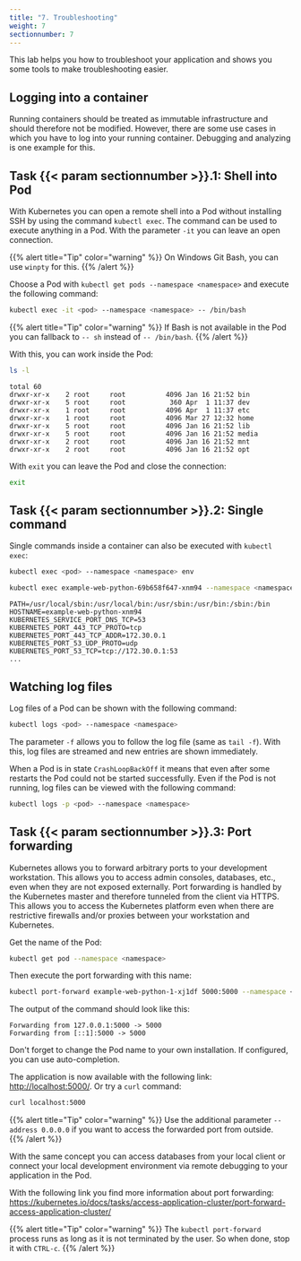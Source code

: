 ```yaml
---
title: "7. Troubleshooting"
weight: 7
sectionnumber: 7
---
```


This lab helps you how to troubleshoot your application and shows you some tools to make troubleshooting easier.


## Logging into a container

Running containers should be treated as immutable infrastructure and should therefore not be modified. However, there are some use cases in which you have to log into your running container. Debugging and analyzing is one example for this.


## Task {{< param sectionnumber >}}.1: Shell into Pod

With Kubernetes you can open a remote shell into a Pod without installing SSH by using the command `kubectl exec`. The command can be used to execute anything in a Pod. With the parameter `-it` you can leave an open connection.

{{% alert title="Tip" color="warning" %}}
On Windows Git Bash, you can use `winpty` for this.
{{% /alert %}}


Choose a Pod with `kubectl get pods --namespace <namespace>` and execute the following command:

```bash
kubectl exec -it <pod> --namespace <namespace> -- /bin/bash
```

{{% alert title="Tip" color="warning" %}}
If Bash is not available in the Pod you can fallback to `-- sh` instead of `-- /bin/bash`.
{{% /alert %}}

With this, you can work inside the Pod:

```bash
ls -l
```

```
total 60
drwxr-xr-x    2 root     root          4096 Jan 16 21:52 bin
drwxr-xr-x    5 root     root           360 Apr  1 11:37 dev
drwxr-xr-x    1 root     root          4096 Apr  1 11:37 etc
drwxr-xr-x    1 root     root          4096 Mar 27 12:32 home
drwxr-xr-x    5 root     root          4096 Jan 16 21:52 lib
drwxr-xr-x    5 root     root          4096 Jan 16 21:52 media
drwxr-xr-x    2 root     root          4096 Jan 16 21:52 mnt
drwxr-xr-x    2 root     root          4096 Jan 16 21:52 opt

```

With `exit` you can leave the Pod and close the connection:

```sh
exit
```


## Task {{< param sectionnumber >}}.2: Single command

Single commands inside a container can also be executed with `kubectl exec`:

```bash
kubectl exec <pod> --namespace <namespace> env
```

```bash
kubectl exec example-web-python-69b658f647-xnm94 --namespace <namespace> env
```

```
PATH=/usr/local/sbin:/usr/local/bin:/usr/sbin:/usr/bin:/sbin:/bin
HOSTNAME=example-web-python-xnm94
KUBERNETES_SERVICE_PORT_DNS_TCP=53
KUBERNETES_PORT_443_TCP_PROTO=tcp
KUBERNETES_PORT_443_TCP_ADDR=172.30.0.1
KUBERNETES_PORT_53_UDP_PROTO=udp
KUBERNETES_PORT_53_TCP=tcp://172.30.0.1:53
...
```


## Watching log files

Log files of a Pod can be shown with the following command:


```bash
kubectl logs <pod> --namespace <namespace>
```

The parameter `-f` allows you to follow the log file (same as `tail -f`). With this, log files are streamed and new entries are shown immediately.

When a Pod is in state `CrashLoopBackOff` it means that even after some restarts the Pod could not be started successfully. Even if the Pod is not running, log files can be viewed with the following command:

 ```bash
kubectl logs -p <pod> --namespace <namespace>
```


## Task {{< param sectionnumber >}}.3: Port forwarding

Kubernetes allows you to forward arbitrary ports to your development workstation. This allows you to access admin consoles, databases, etc., even when they are not exposed externally. Port forwarding is handled by the Kubernetes master and therefore tunneled from the client via HTTPS. This allows you to access the Kubernetes platform even when there are restrictive firewalls and/or proxies between your workstation and Kubernetes.

Get the name of the Pod:

```bash
kubectl get pod --namespace <namespace>
```

Then execute the port forwarding with this name:

```bash
kubectl port-forward example-web-python-1-xj1df 5000:5000 --namespace <namespace>
```

The output of the command should look like this:

```
Forwarding from 127.0.0.1:5000 -> 5000
Forwarding from [::1]:5000 -> 5000
```

Don't forget to change the Pod name to your own installation. If configured, you can use auto-completion.

The application is now available with the following link: <http://localhost:5000/>. Or try a `curl` command:

```bash
curl localhost:5000
```

{{% alert title="Tip" color="warning" %}}
Use the additional parameter `--address 0.0.0.0` if you want to access the forwarded port from outside.  
{{% /alert %}}

With the same concept you can access databases from your local client or connect your local development environment via remote debugging to your application in the Pod.

With the following link you find more information about port forwarding: <https://kubernetes.io/docs/tasks/access-application-cluster/port-forward-access-application-cluster/>

{{% alert title="Tip" color="warning" %}}
The `kubectl port-forward` process runs as long as it is not terminated by the user. So when done, stop it with `CTRL-c`.
{{% /alert %}}
